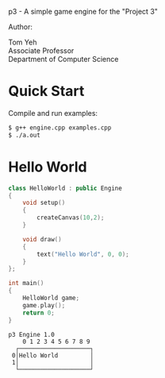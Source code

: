 p3 - A simple game engine for the "Project 3"

Author:

Tom Yeh\
Associate Professor\
Department of Computer Science

# Quick Start
Compile and run examples:
```bash
$ g++ engine.cpp examples.cpp
$ ./a.out
```

# Hello World
```c++
class HelloWorld : public Engine
{
    void setup()
    {
        createCanvas(10,2);
    }

    void draw()
    {
        text("Hello World", 0, 0);
    }
};

int main()
{
    HelloWorld game;
    game.play();
    return 0;
}
```

```
p3 Engine 1.0
    0 1 2 3 4 5 6 7 8 9
  ┌────────────────────┐
 0│Hello World         │
 1│                    │
  └────────────────────┘
```
